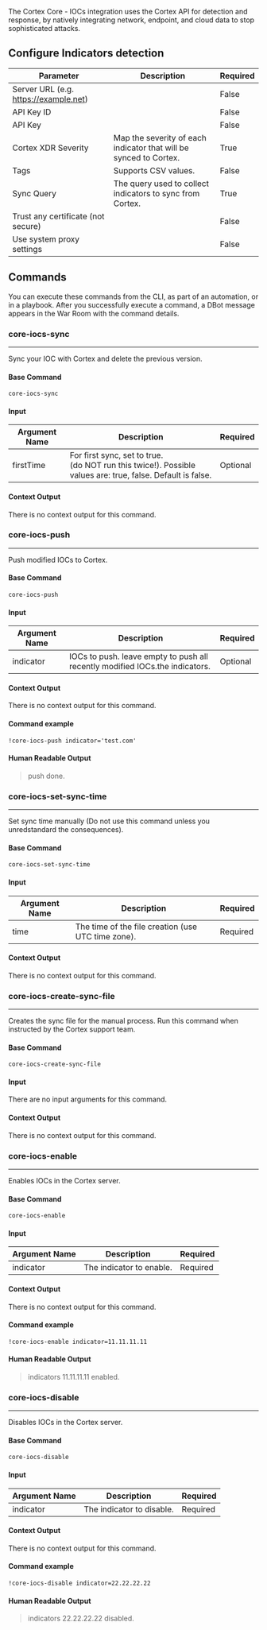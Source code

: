 The Cortex Core - IOCs integration uses the Cortex API for detection and response, by natively integrating network, endpoint, and cloud data to stop sophisticated attacks.

## Configure Indicators detection


| **Parameter** | **Description** | **Required** |
| --- | --- | --- |
| Server URL (e.g. https://example.net) |  | False |
| API Key ID |  | False |
| API Key |  | False |
| Cortex XDR Severity | Map the severity of each indicator that will be synced to Cortex. | True |
| Tags | Supports CSV values. | False |
| Sync Query | The query used to collect indicators to sync from Cortex. | True |
| Trust any certificate (not secure) |  | False |
| Use system proxy settings |  | False |

## Commands

You can execute these commands from the CLI, as part of an automation, or in a playbook.
After you successfully execute a command, a DBot message appears in the War Room with the command details.

### core-iocs-sync

***
Sync your IOC with Cortex and delete the previous version.


#### Base Command

`core-iocs-sync`

#### Input

| **Argument Name** | **Description** | **Required** |
| --- | --- | --- |
| firstTime | For first sync, set to true.<br/>(do NOT run this twice!). Possible values are: true, false. Default is false. | Optional | 


#### Context Output

There is no context output for this command.

### core-iocs-push

***
Push modified IOCs to Cortex.


#### Base Command

`core-iocs-push`

#### Input

| **Argument Name** | **Description** | **Required** |
| --- | --- | --- |
| indicator | IOCs to push. leave empty to push all recently modified IOCs.the indicators. | Optional | 


#### Context Output

There is no context output for this command.

#### Command example

```!core-iocs-push indicator='test.com'```

#### Human Readable Output

>push done.

### core-iocs-set-sync-time

***
Set sync time manually (Do not use this command unless you unredstandard the consequences).


#### Base Command

`core-iocs-set-sync-time`

#### Input

| **Argument Name** | **Description** | **Required** |
| --- | --- | --- |
| time | The time of the file creation (use UTC time zone). | Required | 


#### Context Output

There is no context output for this command.

### core-iocs-create-sync-file

***
Creates the sync file for the manual process. Run this command when instructed by the Cortex support team.


#### Base Command

`core-iocs-create-sync-file`

#### Input

There are no input arguments for this command.

#### Context Output

There is no context output for this command.

### core-iocs-enable

***
Enables IOCs in the Cortex server.


#### Base Command

`core-iocs-enable`

#### Input

| **Argument Name** | **Description** | **Required** |
| --- | --- | --- |
| indicator | The indicator to enable. | Required | 


#### Context Output

There is no context output for this command.

#### Command example

```!core-iocs-enable indicator=11.11.11.11```

#### Human Readable Output

>indicators 11.11.11.11 enabled.

### core-iocs-disable

***
Disables IOCs in the Cortex server.


#### Base Command

`core-iocs-disable`

#### Input

| **Argument Name** | **Description** | **Required** |
| --- | --- | --- |
| indicator | The indicator to disable. | Required | 


#### Context Output

There is no context output for this command.

#### Command example

```!core-iocs-disable indicator=22.22.22.22```

#### Human Readable Output

>indicators 22.22.22.22 disabled.